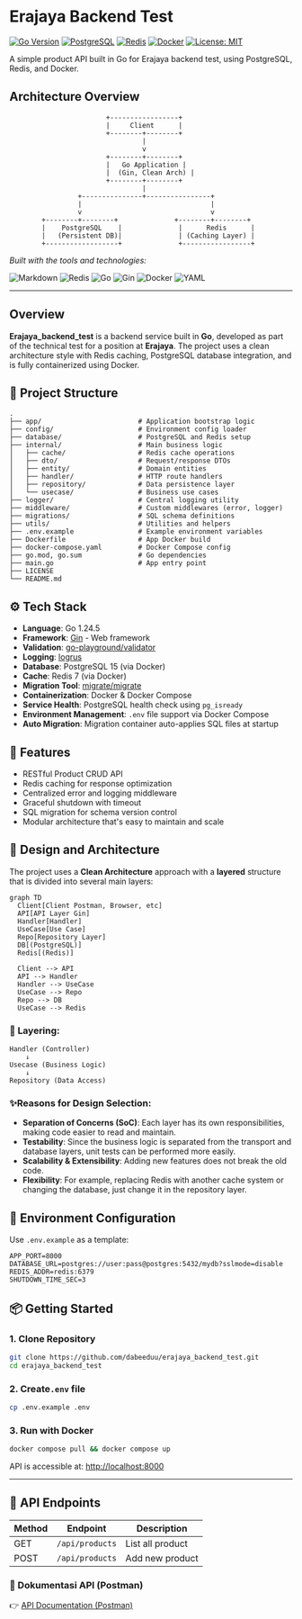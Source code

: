 # Erajaya Backend Test

[![Go Version](https://img.shields.io/badge/Go-1.24.5-blue)](https://golang.org)
[![PostgreSQL](https://img.shields.io/badge/PostgreSQL-15-blue)](https://www.postgresql.org/)
[![Redis](https://img.shields.io/badge/Redis-7-red)](https://redis.io/)
[![Docker](https://img.shields.io/badge/Docker-Compose-blue)](https://docs.docker.com/compose/)
[![License: MIT](https://img.shields.io/badge/License-MIT-yellow.svg)](LICENSE)

A simple product API built in Go for Erajaya backend test, using PostgreSQL, Redis, and Docker.

## Architecture Overview

```text
                        +-----------------+
                        |     Client      |
                        +--------+--------+
                                 |
                                 v
                        +--------+--------+
                        |   Go Application |
                        |  (Gin, Clean Arch) |
                        +--------+--------+
                                 |
                 +---------------+----------------+
                 |                                |
                 v                                v
        +--------+--------+              +--------+--------+
        |    PostgreSQL    |              |      Redis      |
        |   (Persistent DB)|              | (Caching Layer) |
        +------------------+              +-----------------+
```


*Built with the tools and technologies:*

![Markdown](https://img.shields.io/badge/Markdown-000000.svg?style=flat&logo=Markdown&logoColor=white)
![Redis](https://img.shields.io/badge/Redis-FF4438.svg?style=flat&logo=Redis&logoColor=white)
![Go](https://img.shields.io/badge/Go-00ADD8.svg?style=flat&logo=Go&logoColor=white)
![Gin](https://img.shields.io/badge/Gin-008ECF.svg?style=flat&logo=Gin&logoColor=white)
![Docker](https://img.shields.io/badge/Docker-2496ED.svg?style=flat&logo=Docker&logoColor=white)
![YAML](https://img.shields.io/badge/YAML-CB171E.svg?style=flat&logo=YAML&logoColor=white)


---

## Overview

**Erajaya_backend_test** is a backend service built in **Go**, developed as part of the technical test for a position at **Erajaya**. The project uses a clean architecture style with Redis caching, PostgreSQL database integration, and is fully containerized using Docker.

## 📁 Project Structure


```
.
├── app/                        # Application bootstrap logic
├── config/                     # Environment config loader
├── database/                   # PostgreSQL and Redis setup
├── internal/                   # Main business logic
│   ├── cache/                  # Redis cache operations
│   ├── dto/                    # Request/response DTOs
│   ├── entity/                 # Domain entities
│   ├── handler/                # HTTP route handlers
│   ├── repository/             # Data persistence layer
│   └── usecase/                # Business use cases
├── logger/                     # Central logging utility
├── middleware/                 # Custom middlewares (error, logger)
├── migrations/                 # SQL schema definitions
├── utils/                      # Utilities and helpers
├── .env.example                # Example environment variables
├── Dockerfile                  # App Docker build
├── docker-compose.yaml         # Docker Compose config
├── go.mod, go.sum              # Go dependencies
├── main.go                     # App entry point
├── LICENSE
└── README.md
```

## ⚙️ Tech Stack

- **Language**: Go 1.24.5
- **Framework**: [Gin](https://github.com/gin-gonic/gin) - Web framework
- **Validation**: [go-playground/validator](https://github.com/go-playground/validator)
- **Logging**: [logrus](https://github.com/sirupsen/logrus)
- **Database**: PostgreSQL 15 (via Docker)
- **Cache**: Redis 7 (via Docker)
- **Migration Tool**: [migrate/migrate](https://hub.docker.com/r/migrate/migrate)
- **Containerization**: Docker & Docker Compose
- **Service Health**: PostgreSQL health check using `pg_isready`
- **Environment Management**: `.env` file support via Docker Compose
- **Auto Migration**: Migration container auto-applies SQL files at startup

## 🚀 Features

- RESTful Product CRUD API
- Redis caching for response optimization
- Centralized error and logging middleware
- Graceful shutdown with timeout
- SQL migration for schema version control
- Modular architecture that's easy to maintain and scale

## 🧱 Design and Architecture

The project uses a **Clean Architecture** approach with a **layered** structure that is divided into several main layers:

```mermaid
graph TD
  Client[Client Postman, Browser, etc]
  API[API Layer Gin]
  Handler[Handler]
  UseCase[Use Case]
  Repo[Repository Layer]
  DB[(PostgreSQL)]
  Redis[(Redis)]

  Client --> API
  API --> Handler
  Handler --> UseCase
  UseCase --> Repo
  Repo --> DB
  UseCase --> Redis

```

### 📌 Layering:

```
Handler (Controller)
    ↓
Usecase (Business Logic)
    ↓
Repository (Data Access)
```
### ✨Reasons for Design Selection:

- **Separation of Concerns (SoC)**: Each layer has its own responsibilities, making code easier to read and maintain.
- **Testability**: Since the business logic is separated from the transport and database layers, unit tests can be performed more easily.
- **Scalability & Extensibility**: Adding new features does not break the old code.
- **Flexibility**: For example, replacing Redis with another cache system or changing the database, just change it in the repository layer.

## 🔐 Environment Configuration

Use `.env.example` as a template:

```env
APP_PORT=8000
DATABASE_URL=postgres://user:pass@postgres:5432/mydb?sslmode=disable
REDIS_ADDR=redis:6379
SHUTDOWN_TIME_SEC=3
```
## 📦 Getting Started

### 1. Clone Repository

```bash
git clone https://github.com/dabeeduu/erajaya_backend_test.git
cd erajaya_backend_test
```

### 2. Create`.env` file

```bash
cp .env.example .env
```

### 3. Run with Docker

```bash
docker compose pull && docker compose up
```

API is accessible at: [http://localhost:8000](http://localhost:8000)

---

## 🧪 API Endpoints

| Method | Endpoint               | Description           |
|--------|------------------------|---------------------|
| GET    | `/api/products`        | List all product  |
| POST   | `/api/products`        | Add new product  |

### 🔎 Dokumentasi API (Postman)

👉 [API Documentation (Postman)](https://documenter.getpostman.com/view/46907087/2sB34kFfCU#a6d1b779-eed1-404f-b0c3-6b990be04159)
